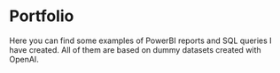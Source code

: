 # Portfolio
Here you can find some examples of PowerBI reports and SQL queries I have created. 
All of them are based on dummy datasets created with OpenAI.
